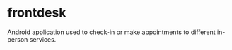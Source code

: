 # frontdesk
Android application used to check-in or make appointments to different in-person services.

